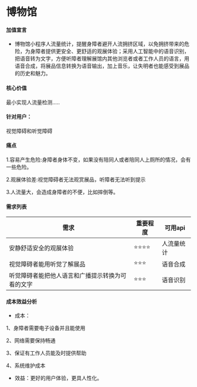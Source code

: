 # 博物馆

#### 加值宣言

- 博物馆小程序人流量统计，提醒身障者避开人流拥挤区域，以免拥挤带来的危险，为身障者提供更安全、更舒适的观展体验；采用人工智能中的语音识别，把语音转为文字，方便听障者理解展馆内其他浏览者或者工作人员的语言，用语音合成，将展品信息转换为语音输出，加上音乐，让失明者也能感受到展品的历史和魅力。

#### 核心价值

最小实现人流量检测.....

#### 针对用户：

视觉障碍和听觉障碍

#### 痛点

1.容易产生危险:身障者身体不变，如果没有陪同人或者陪同人上厕所的情况，会有一些危险。

2.观展体验差:视觉障碍者无法观赏展品，听障者无法听到提示

3.人流量大，会造成身障者的不便，比如摔倒等。

#### 需求列表

|需求|重要程度|可用api|
---|---|---
|安静舒适安全的观展体验|⭐⭐⭐⭐|人流量统计|
|视觉障碍者能用听觉了解展品|⭐⭐⭐|语音合成|
|听觉障碍者能把他人语言和广播提示转换为可看的文字|⭐⭐⭐|语音识别|


#### 成本效益分析

- 成本：

1、身障者需要电子设备并且能使用

2、网络需要保持畅通

3、保证有工作人员能及时提供帮助

4、系统维护成本

- 效益：更好的用户体验，更具人性化。
